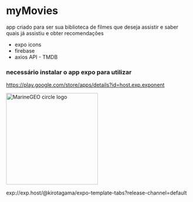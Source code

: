 # myMovies

  app criado para ser sua biblioteca de filmes que deseja assistir e saber quais já assistiu e obter recomendações

  - expo icons
  - firebase
  - axios API - TMDB

### necessário instalar o app expo para utilizar 
https://play.google.com/store/apps/details?id=host.exp.exponent

<img src="https://qr.expo.dev/expo-go?owner=kirotagama&slug=expo-template-tabs&releaseChannel=default&host=exp.host" 
alt="MarineGEO circle logo" style="height:250px; width:250px;"/>

exp://exp.host/@kirotagama/expo-template-tabs?release-channel=default
